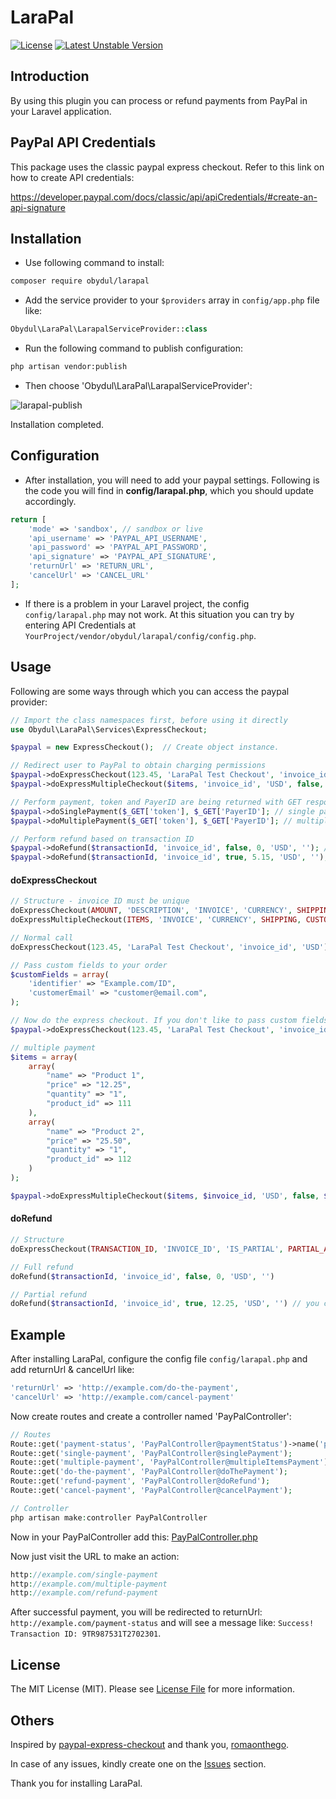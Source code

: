 # LaraPal
[![License](https://poser.pugx.org/obydul/larapal/license)](https://packagist.org/packages/obydul/larapal)
[![Latest Unstable Version](https://poser.pugx.org/obydul/larapal/v/unstable)](https://packagist.org/packages/obydul/larapal)

<a name="introduction"></a>
## Introduction

By using this plugin you can process or refund payments from PayPal in your Laravel application.

<a name="paypal-api-credentials"></a>
## PayPal API Credentials

This package uses the classic paypal express checkout. Refer to this link on how to create API credentials:

https://developer.paypal.com/docs/classic/api/apiCredentials/#create-an-api-signature

<a name="installation"></a>
## Installation

* Use following command to install:

```bash
composer require obydul/larapal
```

* Add the service provider to your `$providers` array in `config/app.php` file like: 

```php
Obydul\LaraPal\LarapalServiceProvider::class
```

* Run the following command to publish configuration:

```bash
php artisan vendor:publish
```
*  Then choose 'Obydul\LaraPal\LarapalServiceProvider':

![larapal-publish](https://user-images.githubusercontent.com/13184472/51436553-8c4e9b00-1cb9-11e9-8a03-ff55841ec3df.png)

Installation completed.

<a name="configuration"></a>
## Configuration

* After installation, you will need to add your paypal settings. Following is the code you will find in **config/larapal.php**, which you should update accordingly.

```php
return [
    'mode' => 'sandbox', // sandbox or live
    'api_username' => 'PAYPAL_API_USERNAME',
    'api_password' => 'PAYPAL_API_PASSWORD',
    'api_signature' => 'PAYPAL_API_SIGNATURE',
    'returnUrl' => 'RETURN_URL',
    'cancelUrl' => 'CANCEL_URL'
];
```
* If there is a problem in your Laravel project, the config `config/larapal.php` may not work. At this situation you can try by entering API Credentials at `YourProject/vendor/obydul/larapal/config/config.php`.

<a name="usage"></a>
## Usage

Following are some ways through which you can access the paypal provider:

```php
// Import the class namespaces first, before using it directly
use Obydul\LaraPal\Services\ExpressCheckout;

$paypal = new ExpressCheckout();  // Create object instance.

// Redirect user to PayPal to obtain charging permissions
$paypal->doExpressCheckout(123.45, 'LaraPal Test Checkout', 'invoice_id', 'USD'); // single payment
$paypal->doExpressMultipleCheckout($items, 'invoice_id', 'USD', false, $customFields); // multiple items

// Perform payment, token and PayerID are being returned with GET response from PayPal
$paypal->doSinglePayment($_GET['token'], $_GET['PayerID']; // single payment
$paypal->doMultiplePayment($_GET['token'], $_GET['PayerID']; // multiple payment

// Perform refund based on transaction ID
$paypal->doRefund($transactionId, 'invoice_id', false, 0, 'USD', ''); // full refund
$paypal->doRefund($transactionId, 'invoice_id', true, 5.15, 'USD', ''); // partial refund
```

#### doExpressCheckout
```php
// Structure - invoice ID must be unique
doExpressCheckout(AMOUNT, 'DESCRIPTION', 'INVOICE', 'CURRENCY', SHIPPING, CUSTOMFIELDS);
doExpressMultipleCheckout(ITEMS, 'INVOICE', 'CURRENCY', SHIPPING, CUSTOMFIELDS);

// Normal call
doExpressCheckout(123.45, 'LaraPal Test Checkout', 'invoice_id', 'USD');

// Pass custom fields to your order
$customFields = array(
    'identifier' => "Example.com/ID",
    'customerEmail' => "customer@email.com",
);

// Now do the express checkout. If you don't like to pass custom fields, then remove $customFields.
$paypal->doExpressCheckout(123.45, 'LaraPal Test Checkout', 'invoice_id', 'USD', false, $customFields);

// multiple payment
$items = array(
    array(
        "name" => "Product 1",
        "price" => "12.25",
        "quantity" => "1",
        "product_id" => 111
    ),
    array(
        "name" => "Product 2",
        "price" => "25.50",
        "quantity" => "1",
        "product_id" => 112
    )
);

$paypal->doExpressMultipleCheckout($items, $invoice_id, 'USD', false, $customFields);

```

#### doRefund
```php
// Structure
doExpressCheckout(TRANSACTION_ID, 'INVOICE_ID', 'IS_PARTIAL', PARTIAL_AMOUNT, CURRENCY, NOTE);

// Full refund
doRefund($transactionId, 'invoice_id', false, 0, 'USD', '')

// Partial refund
doRefund($transactionId, 'invoice_id', true, 12.25, 'USD', '') // you can pass note also
```

<a name="example"></a>
## Example

After installing LaraPal, configure the config file `config/larapal.php` and add returnUrl & cancelUrl like:
```php
'returnUrl' => 'http://example.com/do-the-payment',
'cancelUrl' => 'http://example.com/cancel-payment'
```
 
Now create routes and create a controller named 'PayPalController':

```php
// Routes
Route::get('payment-status', 'PayPalController@paymentStatus')->name('payment-status');
Route::get('single-payment', 'PayPalController@singlePayment');
Route::get('multiple-payment', 'PayPalController@multipleItemsPayment');
Route::get('do-the-payment', 'PayPalController@doThePayment');
Route::get('refund-payment', 'PayPalController@doRefund');
Route::get('cancel-payment', 'PayPalController@cancelPayment');

// Controller
php artisan make:controller PayPalController
```
Now in your PayPalController add this: [PayPalController.php](https://gist.github.com/mdobydullah/44f52dbb1cf9f954d66a15b93c95640d)

Now just visit the URL to make an action:

```php
http://example.com/single-payment
http://example.com/multiple-payment
http://example.com/refund-payment
```

After successful payment, you will be redirected to returnUrl: `http://example.com/payment-status` and will see a message like: `Success! Transaction ID: 9TR987531T2702301`.

## License

The MIT License (MIT). Please see [License File](https://github.com/mdobydullah/larapal/blob/master/LICENSE) for more information.


<a name=""></a>
## Others
Inspired by [paypal-express-checkout](https://github.com/romaonthego/paypal-express-checkout) and thank you, [romaonthego](https://github.com/romaonthego).

In case of any issues, kindly create one on the [Issues](https://github.com/mdobydullah/larapal/issues) section.


Thank you for installing LaraPal.